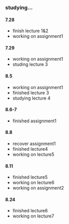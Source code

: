 ### studying...
#### 7.28 
 - finish lecture 1&2
 - working on assignment1

#### 7.29
 - working on assignment1
 - studing lecture 3


#### 8.5
 - working on assignment1
 - finished lecture 3
 - studying lecture 4

#### 8.6-7
 - finished assignment1


#### 8.8
 - recover assignment1
 - finished lecture4
 - working on lecture5


#### 8.11
 - finished lecture5
 - working on lecture6
 - working on assignment2


#### 8.24
 - finished lecture6
 - working on lecture7

 